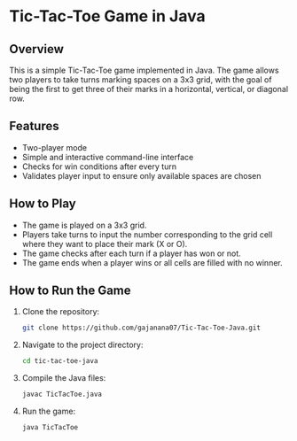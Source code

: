 # Tic-Tac-Toe Game in Java

## Overview
This is a simple Tic-Tac-Toe game implemented in Java. The game allows two players to take turns marking spaces on a 3x3 grid, with the goal of being the first to get three of their marks in a horizontal, vertical, or diagonal row.

## Features
- Two-player mode
- Simple and interactive command-line interface
- Checks for win conditions after every turn
- Validates player input to ensure only available spaces are chosen

## How to Play
- The game is played on a 3x3 grid.
- Players take turns to input the number corresponding to the grid cell where they want to place their mark (X or O).
- The game checks after each turn if a player has won or not.
- The game ends when a player wins or all cells are filled with no winner.

## How to Run the Game

1. Clone the repository:
   ```bash
   git clone https://github.com/gajanana07/Tic-Tac-Toe-Java.git

2. Navigate to the project directory:
   ```bash
   cd tic-tac-toe-java

3. Compile the Java files:
   ```bash
   javac TicTacToe.java
   
4. Run the game:
   ```bash
   java TicTacToe
